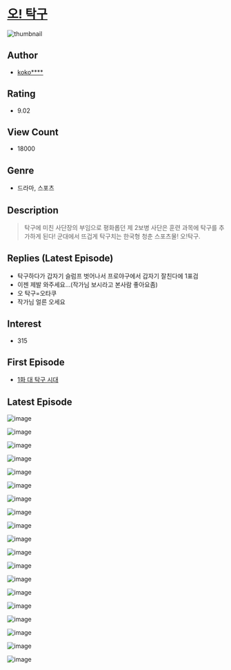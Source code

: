 # [오! 탁구](https://comic.naver.com/bestChallenge/list?titleId=792312)
![thumbnail](https://image-comic.pstatic.net/user_contents_data/challenge_comic/2022/03/16/344167/thumbnail_202x164208f59dc_8fb4_416d_9cd1_dbbad71e6cad_00001505.JPEG)

## Author
- [koko****](https://comic.naver.com/artistTitle?id=344167)

## Rating
- 9.02

## View Count
- 18000

## Genre
- 드라마, 스포츠

## Description
> 탁구에 미친 사단장의 부임으로 평화롭던 제 2보병 사단은 훈련 과목에 탁구를 추가하게 된다! 군대에서 뜨겁게 탁구치는 한국형 청춘 스포츠물! 오!탁구.

## Replies (Latest Episode)
- 탁구하다가 갑자기 슬럼프 벗어나서 프로야구에서 갑자기 잘친다에 1표검
- 이젠 제발 와주세요...(작가님 보시라고 본사람 좋아요좀)
- 오 탁구=오타쿠
- 작가님 얼른 오세요

## Interest
- 315

## First Episode
- [1화 대 탁구 시대](https://comic.naver.com/bestChallenge/detail?titleId=792312&no=1)

## Latest Episode
![image](https://image-comic.pstatic.net/user_contents_data/challenge_comic/2022/03/31/344167/upload_7364620380229678692.jpeg)

![image](https://image-comic.pstatic.net/user_contents_data/challenge_comic/2022/03/31/344167/upload_3618468793429800240.jpeg)

![image](https://image-comic.pstatic.net/user_contents_data/challenge_comic/2022/03/31/344167/upload_3763096573001085491.jpeg)

![image](https://image-comic.pstatic.net/user_contents_data/challenge_comic/2022/03/31/344167/upload_3689400478987597112.jpeg)

![image](https://image-comic.pstatic.net/user_contents_data/challenge_comic/2022/03/31/344167/upload_7221015545065257317.jpeg)

![image](https://image-comic.pstatic.net/user_contents_data/challenge_comic/2022/03/31/344167/upload_7219604872469242166.jpeg)

![image](https://image-comic.pstatic.net/user_contents_data/challenge_comic/2022/03/31/344167/upload_7234530566004367920.jpeg)

![image](https://image-comic.pstatic.net/user_contents_data/challenge_comic/2022/03/31/344167/upload_3977580505221117795.jpeg)

![image](https://image-comic.pstatic.net/user_contents_data/challenge_comic/2022/03/31/344167/upload_7364010339433079097.jpeg)

![image](https://image-comic.pstatic.net/user_contents_data/challenge_comic/2022/03/31/344167/upload_3559587965815828529.jpeg)

![image](https://image-comic.pstatic.net/user_contents_data/challenge_comic/2022/03/31/344167/upload_7148163893212636513.jpeg)

![image](https://image-comic.pstatic.net/user_contents_data/challenge_comic/2022/03/31/344167/upload_3906083464527886647.jpeg)

![image](https://image-comic.pstatic.net/user_contents_data/challenge_comic/2022/03/31/344167/upload_3762817077956784438.jpeg)

![image](https://image-comic.pstatic.net/user_contents_data/challenge_comic/2022/03/31/344167/upload_3618701907862906167.jpeg)

![image](https://image-comic.pstatic.net/user_contents_data/challenge_comic/2022/03/31/344167/upload_3474867292068853558.jpeg)

![image](https://image-comic.pstatic.net/user_contents_data/challenge_comic/2022/03/31/344167/upload_7377238371395318117.jpeg)

![image](https://image-comic.pstatic.net/user_contents_data/challenge_comic/2022/03/31/344167/upload_3919311693269786931.jpeg)

![image](https://image-comic.pstatic.net/user_contents_data/challenge_comic/2022/03/31/344167/upload_3617579319312081460.jpeg)

![image](https://image-comic.pstatic.net/user_contents_data/challenge_comic/2022/03/31/344167/upload_7076617602129420644.jpeg)
